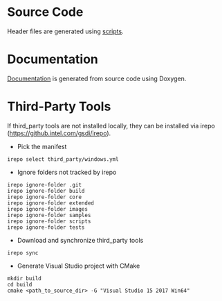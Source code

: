 # Source Code
Header files are generated using [scripts](/scripts/README.md).  

# Documentation
[Documentation](/html/index.html) is generated from source code using Doxygen.  

# Third-Party Tools
If third_party tools are not installed locally, they can be installed
via irepo (https://github.intel.com/gsdi/irepo).

* Pick the manifest
~~~~
irepo select third_party/windows.yml
~~~~

* Ignore folders not tracked by irepo
~~~~
irepo ignore-folder .git
irepo ignore-folder build
irepo ignore-folder core
irepo ignore-folder extended
irepo ignore-folder images
irepo ignore-folder samples
irepo ignore-folder scripts
irepo ignore-folder tests
~~~~

* Download and synchronize third_party tools
~~~~
irepo sync
~~~~

* Generate Visual Studio project with CMake
~~~~
mkdir build
cd build
cmake <path_to_source_dir> -G "Visual Studio 15 2017 Win64"
~~~~